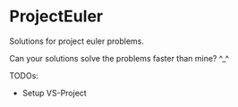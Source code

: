 # ProjectEuler
Solutions for project euler problems.

Can your solutions solve the problems faster than mine? ^_^

TODOs:
- Setup VS-Project
